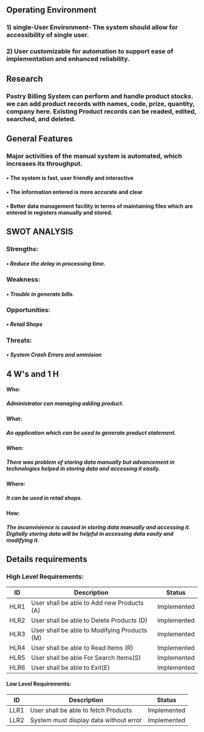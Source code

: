 ## Operating Environment
### 1) single-User Environment- The system should allow for accessibility of single user.
### 2) User customizable for automation to support ease of implementation and enhanced reliability.

## Research
 
### Pastry Billing System can perform and handle product stocks. we can add product records with names, code, prize, quantity, company here. Existing Product records can be readed, edited, searched, and deleted.
 
## General Features

### Major activities of the manual system is automated, which increases its throughput.
#### • The system is fast, user friendly and interactive
#### • The information entered is more accurate and clear
#### • Better data management facility in terms of maintaining files which are entered in registers manually and stored.
 
## SWOT ANALYSIS
### Strengths:
##### • Reduce the delay in processing time.
    
### Weakness:
##### • Trouble in generate bills.
    
### Opportunities:
#####     • Retail Shops
    
### Threats:
#####  • System Crash Errors and ommision
 
## 4 W's and 1 H
#### Who:
#####    Administrator can managing adding product.
#### What:
#####   An application which can be used to generate product statement.
#### When:
#####     There was problem of storing data manually but advancement in technologies helped in storing data and accessing it easily.
#### Where:
#####    It can be used in retail shops.
#### How:
#####   The inconvinience is caused in storing data manually and accessing it. Digitally storing data will be helpful in accessing data easily and modifying it.
  
## Details requirements
### High Level Requirements:
| ID | Description | Status |
|------| ------| ------|
| HLR1 | User shall be able to Add new Products (A) | Implemented
|HLR2  | User shall be able to Delete Products (D) | Implemented
|HLR3  | User shall be able to Modifying Products (M) |	Implemented
|HLR4  | User shall be able to Read Items (R) |	Implemented
|HLR5  | User shall be able For Search Items(S) |	Implemented
|HLR6  | User shall be able to Exit(E) |	Implemented

#### Low Level Requirements:

| ID | Description | Status |
|-------|------|------|
| LLR1 | User shall be able to fetch Products | Implemented 
| LLR2 |System must display data without error | Implemented
